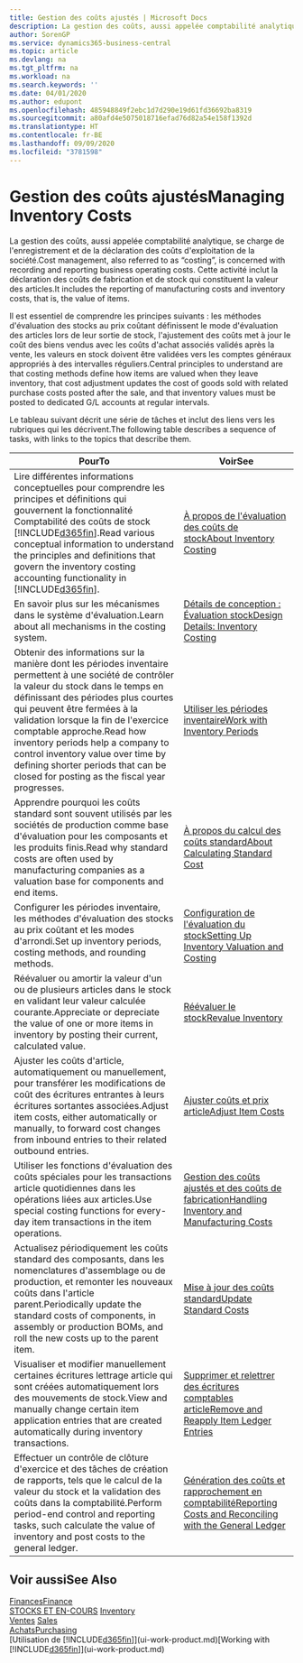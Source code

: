 ```yaml
---
title: Gestion des coûts ajustés | Microsoft Docs
description: La gestion des coûts, aussi appelée comptabilité analytique, se charge de l'enregistrement et de la déclaration des coûts d'exploitation de la société. Cette activité inclut la déclaration des coûts de fabrication et de stock qui constituent la valeur des articles.
author: SorenGP
ms.service: dynamics365-business-central
ms.topic: article
ms.devlang: na
ms.tgt_pltfrm: na
ms.workload: na
ms.search.keywords: ''
ms.date: 04/01/2020
ms.author: edupont
ms.openlocfilehash: 485948849f2ebc1d7d290e19d61fd36692ba8319
ms.sourcegitcommit: a80afd4e5075018716efad76d82a54e158f1392d
ms.translationtype: HT
ms.contentlocale: fr-BE
ms.lasthandoff: 09/09/2020
ms.locfileid: "3781598"
---
```

# <a name="managing-inventory-costs"></a><span data-ttu-id="71457-104">Gestion des coûts ajustés</span><span class="sxs-lookup"><span data-stu-id="71457-104">Managing Inventory Costs</span></span>
<span data-ttu-id="71457-105">La gestion des coûts, aussi appelée comptabilité analytique, se charge de l'enregistrement et de la déclaration des coûts d'exploitation de la société.</span><span class="sxs-lookup"><span data-stu-id="71457-105">Cost management, also referred to as “costing”, is concerned with recording and reporting business operating costs.</span></span> <span data-ttu-id="71457-106">Cette activité inclut la déclaration des coûts de fabrication et de stock qui constituent la valeur des articles.</span><span class="sxs-lookup"><span data-stu-id="71457-106">It includes the reporting of manufacturing costs and inventory costs, that is, the value of items.</span></span>   

<span data-ttu-id="71457-107">Il est essentiel de comprendre les principes suivants : les méthodes d'évaluation des stocks au prix coûtant définissent le mode d'évaluation des articles lors de leur sortie de stock, l'ajustement des coûts met à jour le coût des biens vendus avec les coûts d'achat associés validés après la vente, les valeurs en stock doivent être validées vers les comptes généraux appropriés à des intervalles réguliers.</span><span class="sxs-lookup"><span data-stu-id="71457-107">Central principles to understand are that costing methods define how items are valued when they leave inventory, that cost adjustment updates the cost of goods sold with related purchase costs posted after the sale, and that inventory values must be posted to dedicated G/L accounts at regular intervals.</span></span>

<span data-ttu-id="71457-108">Le tableau suivant décrit une série de tâches et inclut des liens vers les rubriques qui les décrivent.</span><span class="sxs-lookup"><span data-stu-id="71457-108">The following table describes a sequence of tasks, with links to the topics that describe them.</span></span>

|<span data-ttu-id="71457-109">**Pour**</span><span class="sxs-lookup"><span data-stu-id="71457-109">**To**</span></span>|<span data-ttu-id="71457-110">**Voir**</span><span class="sxs-lookup"><span data-stu-id="71457-110">**See**</span></span>|  
|------------|-------------|  
|<span data-ttu-id="71457-111">Lire différentes informations conceptuelles pour comprendre les principes et définitions qui gouvernent la fonctionnalité Comptabilité des coûts de stock [!INCLUDE[d365fin](includes/d365fin_md.md)].</span><span class="sxs-lookup"><span data-stu-id="71457-111">Read various conceptual information to understand the principles and definitions that govern the inventory costing accounting functionality in [!INCLUDE[d365fin](includes/d365fin_md.md)].</span></span>|[<span data-ttu-id="71457-112">À propos de l'évaluation des coûts de stock</span><span class="sxs-lookup"><span data-stu-id="71457-112">About Inventory Costing</span></span>](finance-learn-about-costing.md)|  
|<span data-ttu-id="71457-113">En savoir plus sur les mécanismes dans le système d'évaluation.</span><span class="sxs-lookup"><span data-stu-id="71457-113">Learn about all mechanisms in the costing system.</span></span>|[<span data-ttu-id="71457-114">Détails de conception : Évaluation stock</span><span class="sxs-lookup"><span data-stu-id="71457-114">Design Details: Inventory Costing</span></span>](design-details-inventory-costing.md)|
|<span data-ttu-id="71457-115">Obtenir des informations sur la manière dont les périodes inventaire permettent à une société de contrôler la valeur du stock dans le temps en définissant des périodes plus courtes qui peuvent être fermées à la validation lorsque la fin de l'exercice comptable approche.</span><span class="sxs-lookup"><span data-stu-id="71457-115">Read how inventory periods help a company to control inventory value over time by defining shorter periods that can be closed for posting as the fiscal year progresses.</span></span>|[<span data-ttu-id="71457-116">Utiliser les périodes inventaire</span><span class="sxs-lookup"><span data-stu-id="71457-116">Work with Inventory Periods</span></span>](finance-how-to-work-with-inventory-periods.md)|
|<span data-ttu-id="71457-117">Apprendre pourquoi les coûts standard sont souvent utilisés par les sociétés de production comme base d'évaluation pour les composants et les produits finis.</span><span class="sxs-lookup"><span data-stu-id="71457-117">Read why standard costs are often used by manufacturing companies as a valuation base for components and end items.</span></span>|[<span data-ttu-id="71457-118">À propos du calcul des coûts standard</span><span class="sxs-lookup"><span data-stu-id="71457-118">About Calculating Standard Cost</span></span>](finance-about-calculating-standard-cost.md)|
|<span data-ttu-id="71457-119">Configurer les périodes inventaire, les méthodes d'évaluation des stocks au prix coûtant et les modes d'arrondi.</span><span class="sxs-lookup"><span data-stu-id="71457-119">Set up inventory periods, costing methods, and rounding methods.</span></span>|[<span data-ttu-id="71457-120">Configuration de l'évaluation du stock</span><span class="sxs-lookup"><span data-stu-id="71457-120">Setting Up Inventory Valuation and Costing</span></span>](finance-set-up-inventory-valuation-and-costing.md)|
|<span data-ttu-id="71457-121">Réévaluer ou amortir la valeur d'un ou de plusieurs articles dans le stock en validant leur valeur calculée courante.</span><span class="sxs-lookup"><span data-stu-id="71457-121">Appreciate or depreciate the value of one or more items in inventory by posting their current, calculated value.</span></span>|[<span data-ttu-id="71457-122">Réévaluer le stock</span><span class="sxs-lookup"><span data-stu-id="71457-122">Revalue Inventory</span></span>](inventory-how-revalue-inventory.md)|
|<span data-ttu-id="71457-123">Ajuster les coûts d'article, automatiquement ou manuellement, pour transférer les modifications de coût des écritures entrantes à leurs écritures sortantes associées.</span><span class="sxs-lookup"><span data-stu-id="71457-123">Adjust item costs, either automatically or manually, to forward cost changes from inbound entries to their related outbound entries.</span></span>|[<span data-ttu-id="71457-124">Ajuster coûts et prix article</span><span class="sxs-lookup"><span data-stu-id="71457-124">Adjust Item Costs</span></span>](inventory-how-adjust-item-costs.md)|
|<span data-ttu-id="71457-125">Utiliser les fonctions d'évaluation des coûts spéciales pour les transactions article quotidiennes dans les opérations liées aux articles.</span><span class="sxs-lookup"><span data-stu-id="71457-125">Use special costing functions for every-day item transactions in the item operations.</span></span>|[<span data-ttu-id="71457-126">Gestion des coûts ajustés et des coûts de fabrication</span><span class="sxs-lookup"><span data-stu-id="71457-126">Handling Inventory and Manufacturing Costs</span></span>](finance-handle-inventory-and-manufacturing-costs.md)|  
|<span data-ttu-id="71457-127">Actualisez périodiquement les coûts standard des composants, dans les nomenclatures d'assemblage ou de production, et remonter les nouveaux coûts dans l'article parent.</span><span class="sxs-lookup"><span data-stu-id="71457-127">Periodically update the standard costs of components, in assembly or production BOMs, and roll the new costs up to the parent item.</span></span>|[<span data-ttu-id="71457-128">Mise à jour des coûts standard</span><span class="sxs-lookup"><span data-stu-id="71457-128">Update Standard Costs</span></span>](finance-how-to-update-standard-costs.md)|
|<span data-ttu-id="71457-129">Visualiser et modifier manuellement certaines écritures lettrage article qui sont créées automatiquement lors des mouvements de stock.</span><span class="sxs-lookup"><span data-stu-id="71457-129">View and manually change certain item application entries that are created automatically during inventory transactions.</span></span>|[<span data-ttu-id="71457-130">Supprimer et relettrer des écritures comptables article</span><span class="sxs-lookup"><span data-stu-id="71457-130">Remove and Reapply Item Ledger Entries</span></span>](finance-how-to-remove-and-reapply-item-entries.md)|
|<span data-ttu-id="71457-131">Effectuer un contrôle de clôture d'exercice et des tâches de création de rapports, tels que le calcul de la valeur du stock et la validation des coûts dans la comptabilité.</span><span class="sxs-lookup"><span data-stu-id="71457-131">Perform period-end control and reporting tasks, such calculate the value of inventory and post costs to the general ledger.</span></span>|[<span data-ttu-id="71457-132">Génération des coûts et rapprochement en comptabilité</span><span class="sxs-lookup"><span data-stu-id="71457-132">Reporting Costs and Reconciling with the General Ledger</span></span>](finance-report-costs-and-reconcile-with-the-general-ledger.md)|

## <a name="see-also"></a><span data-ttu-id="71457-133">Voir aussi</span><span class="sxs-lookup"><span data-stu-id="71457-133">See Also</span></span>  
 [<span data-ttu-id="71457-134">Finances</span><span class="sxs-lookup"><span data-stu-id="71457-134">Finance</span></span>](finance.md)  
 <span data-ttu-id="71457-135">[STOCKS ET EN-COURS](inventory-manage-inventory.md) </span><span class="sxs-lookup"><span data-stu-id="71457-135">[Inventory](inventory-manage-inventory.md) </span></span>  
 <span data-ttu-id="71457-136">[Ventes](sales-manage-sales.md) </span><span class="sxs-lookup"><span data-stu-id="71457-136">[Sales](sales-manage-sales.md) </span></span>  
 [<span data-ttu-id="71457-137">Achats</span><span class="sxs-lookup"><span data-stu-id="71457-137">Purchasing</span></span>](purchasing-manage-purchasing.md)  
 <span data-ttu-id="71457-138">[Utilisation de [!INCLUDE[d365fin](includes/d365fin_md.md)]](ui-work-product.md)</span><span class="sxs-lookup"><span data-stu-id="71457-138">[Working with [!INCLUDE[d365fin](includes/d365fin_md.md)]](ui-work-product.md)</span></span>

